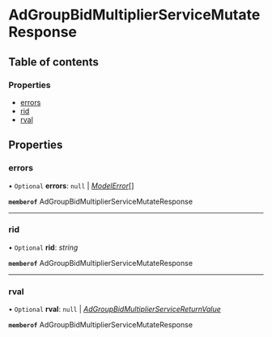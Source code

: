 # AdGroupBidMultiplierServiceMutateResponse


## Table of contents

### Properties

- [errors](adgroupbidmultiplierservicemutateresponse.md#errors)
- [rid](adgroupbidmultiplierservicemutateresponse.md#rid)
- [rval](adgroupbidmultiplierservicemutateresponse.md#rval)

## Properties

### errors

• `Optional` **errors**: ``null`` \| [*ModelError*](modelerror.md)[]

**`memberof`** AdGroupBidMultiplierServiceMutateResponse

___

### rid

• `Optional` **rid**: *string*

**`memberof`** AdGroupBidMultiplierServiceMutateResponse

___

### rval

• `Optional` **rval**: ``null`` \| [*AdGroupBidMultiplierServiceReturnValue*](adgroupbidmultiplierservicereturnvalue.md)

**`memberof`** AdGroupBidMultiplierServiceMutateResponse
